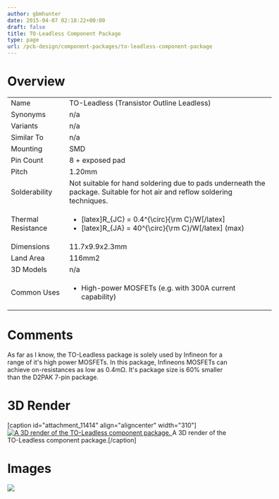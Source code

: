 ```yaml
---
author: gbmhunter
date: 2015-04-07 02:18:22+00:00
draft: false
title: TO-Leadless Component Package
type: page
url: /pcb-design/component-packages/to-leadless-component-package
---
```


# Overview


<table style="width: 600px;" >
<tbody >
<tr >

<td >Name
</td>

<td >TO-Leadless (Transistor Outline Leadless)
</td>
</tr>
<tr >

<td >Synonyms
</td>

<td >n/a
</td>
</tr>
<tr >

<td >Variants
</td>

<td >n/a
</td>
</tr>
<tr >

<td >Similar To
</td>

<td >n/a
</td>
</tr>
<tr >

<td >Mounting
</td>

<td >SMD
</td>
</tr>
<tr >

<td >Pin Count
</td>

<td >8 + exposed pad
</td>
</tr>
<tr >

<td >Pitch
</td>

<td >1.20mm
</td>
</tr>
<tr >

<td >Solderability
</td>

<td >Not suitable for hand soldering due to pads underneath the package. Suitable for hot air and reflow soldering techniques.
</td>
</tr>
<tr >

<td >Thermal Resistance
</td>

<td >



  * [latex]R_{JC} = 0.4^{\circ}{\rm C}/W[/latex]
  * [latex]R_{JA} = 40^{\circ}{\rm C}/W[/latex] (max)


</td>
</tr>
<tr >

<td >Dimensions
</td>

<td >11.7x9.9x2.3mm
</td>
</tr>
<tr >

<td >Land Area
</td>

<td >116mm2
</td>
</tr>
<tr >

<td >3D Models
</td>

<td >n/a
</td>
</tr>
<tr >

<td >Common Uses
</td>

<td >



  * High-power MOSFETs (e.g. with 300A current capability)


</td>
</tr>
</tbody>
</table>


# Comments




As far as I know, the TO-Leadless package is solely used by Infineon for a range of it's high power MOSFETs. In this package, Infineons MOSFETs can achieve on-resistances as low as 0.4mΩ. It's package size is 60% smaller than the D2PAK 7-pin package.




# 3D Render


[caption id="attachment_11414" align="aligncenter" width="310"][![A 3D render of the TO-Leadless component package.](/images/2015/04/to-leadless-component-package-3d-render.jpg)
](/images/2015/04/to-leadless-component-package-3d-render.jpg) A 3D render of the TO-Leadless component package.[/caption]


# Images




![](http://blog.mbedded.ninja/nextgen-attach_to_post/preview/id--5412)





##  
